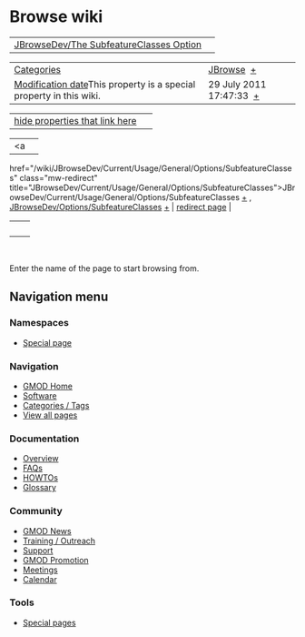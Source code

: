 



<span id="top"></span>




# <span dir="auto">Browse wiki</span>






|  |  |
|----|----|
| [JBrowseDev/The SubfeatureClasses Option](/wiki/JBrowseDev/The_SubfeatureClasses_Option "JBrowseDev/The SubfeatureClasses Option") |  |

|  |  |
|----|----|
| [Categories](/wiki/Special%3ACategories "Special%3ACategories") | <span class="smwb-value">[JBrowse](/wiki/Category%3AJBrowse "Category%3AJBrowse")  <span class="smwsearch">[+](/wiki/Special%3ASearchByProperty/JBrowse "Special%3ASearchByProperty/JBrowse")</span></span> |
| <span class="smw-highlighter" data-type="1" state="inline" data-title="Property"><span class="smwbuiltin">[Modification date](/wiki/Property:Modification_date "Property:Modification date")</span><span class="smwttcontent">This property is a special property in this wiki.</span></span> | <span class="smwb-value">29 July 2011 17:47:33  <span class="smwsearch">[+](/wiki/Special%3ASearchByProperty/Modification-20date/29-20July-202011-2017:47:33 "Special%3ASearchByProperty/Modification-20date/29-20July-202011-2017:47:33")</span></span> |

<span id="smw_browse_incoming"></span>

|  |  |
|----|----|
| [hide properties that link here](/mediawiki/index.php?title=Special:Browse&offset=0&dir=out&article=JBrowseDev%2FThe+SubfeatureClasses+Option)  |  |

|  |  |
|----|----|
| <span class="smwb-ivalue"><a
href="/wiki/JBrowseDev/Current/Usage/General/Options/SubfeatureClasses"
class="mw-redirect"
title="JBrowseDev/Current/Usage/General/Options/SubfeatureClasses">JBrowseDev/Current/Usage/General/Options/SubfeatureClasses</a> <span class="smwbrowse">[+](/wiki/Special%3ABrowse/JBrowseDev-2FCurrent-2FUsage-2FGeneral-2FOptions-2FSubfeatureClasses "Special%3ABrowse/JBrowseDev-2FCurrent-2FUsage-2FGeneral-2FOptions-2FSubfeatureClasses")</span></span> , <span class="smwb-ivalue"><a href="/wiki/JBrowseDev/Options/SubfeatureClasses" class="mw-redirect"
title="JBrowseDev/Options/SubfeatureClasses">JBrowseDev/Options/SubfeatureClasses</a> <span class="smwbrowse">[+](/wiki/Special%3ABrowse/JBrowseDev-2FOptions-2FSubfeatureClasses "Special%3ABrowse/JBrowseDev-2FOptions-2FSubfeatureClasses")</span></span> | [redirect page](/wiki/Special:ListRedirects "Special:ListRedirects") |

|     |     |
|-----|-----|
|     |     |

 

Enter the name of the page to start browsing from.  








## Navigation menu



### Namespaces

- <span id="ca-nstab-special">[Special
  page](/wiki/Special%3ABrowse/JBrowseDev-2FThe_SubfeatureClasses_Option "This is a special page, you cannot edit the page itself")</span>






### Navigation



- <span id="n-GMOD-Home">[GMOD Home](/wiki/Main_Page)</span>
- <span id="n-Software">[Software](/wiki/GMOD_Components)</span>
- <span id="n-Categories-.2F-Tags">[Categories /
  Tags](/wiki/Categories)</span>
- <span id="n-View-all-pages">[View all
  pages](/wiki/Special:AllPages)</span>




### Documentation



- <span id="n-Overview">[Overview](/wiki/Overview)</span>
- <span id="n-FAQs">[FAQs](/wiki/Category%3AFAQ)</span>
- <span id="n-HOWTOs">[HOWTOs](/wiki/Category%3AHOWTO)</span>
- <span id="n-Glossary">[Glossary](/wiki/Glossary)</span>




### Community



- <span id="n-GMOD-News">[GMOD News](/wiki/GMOD_News)</span>
- <span id="n-Training-.2F-Outreach">[Training /
  Outreach](/wiki/Training_and_Outreach)</span>
- <span id="n-Support">[Support](/wiki/Support)</span>
- <span id="n-GMOD-Promotion">[GMOD
  Promotion](/wiki/GMOD_Promotion)</span>
- <span id="n-Meetings">[Meetings](/wiki/Meetings)</span>
- <span id="n-Calendar">[Calendar](/wiki/Calendar)</span>




### Tools



- <span id="t-specialpages"><a href="/wiki/Special%3ASpecialPages" accesskey="q"
  title="A list of all special pages [q]">Special pages</a></span>








<!-- -->





